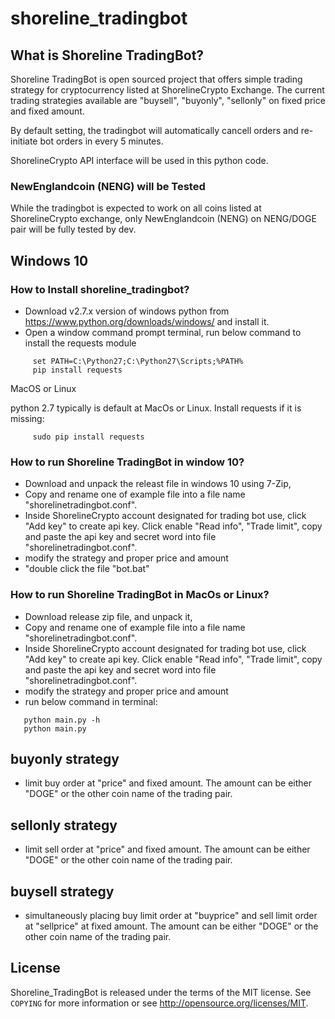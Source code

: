 # shoreline_tradingbot


## What is Shoreline TradingBot?

Shoreline TradingBot is open sourced project that offers simple trading strategy for cryptocurrency listed at
ShorelineCrypto Exchange.  The current trading strategies available are "buysell", "buyonly", "sellonly" on fixed price and fixed
amount. 

By default setting, the tradingbot will automatically cancell orders and re-initiate bot orders in every 5 minutes. 

ShorelineCrypto API interface will be used in this python code. 

### NewEnglandcoin (NENG) will be Tested

While the tradingbot is expected to work on all coins listed at ShorelineCrypto exchange, only NewEnglandcoin (NENG) on NENG/DOGE pair will be fully tested by dev. 

## Windows 10

### How to Install shoreline_tradingbot?

 - Download v2.7.x version of windows python from https://www.python.org/downloads/windows/ and install it.
 - Open a window command prompt terminal, run below command to install the requests module 

```
     set PATH=C:\Python27;C:\Python27\Scripts;%PATH%
     pip install requests
```

MacOS or Linux

python 2.7 typically is default at MacOs or Linux. Install requests if it is missing:

```
     sudo pip install requests
```


### How to run Shoreline TradingBot in window 10?
  - Download and unpack the releast file in windows 10 using 7-Zip,
  - Copy and rename one of example file into a file name "shorelinetradingbot.conf".
  - Inside ShorelineCrypto account designated for trading bot use, click "Add key" to create api key. Click enable "Read info", "Trade limit", copy and paste the api key and secret
   word into file "shorelinetradingbot.conf".
  - modify the strategy and proper price and amount
  - "double click the file "bot.bat"

### How to run Shoreline TradingBot in MacOs or Linux?
  - Download release zip file, and unpack it,
  - Copy and rename one of example file into a file name "shorelinetradingbot.conf".
  - Inside ShorelineCrypto account designated for trading bot use, click "Add key" to create api key. Click enable "Read info", "Trade limit", copy and paste the api key and secret
   word into file "shorelinetradingbot.conf".
  - modify the strategy and proper price and amount
  - run below command in terminal:
```
   python main.py -h
   python main.py
``` 


## buyonly strategy
  - limit buy order at "price" and fixed amount. The amount can be either "DOGE" or the other coin name of the trading pair.
  
## sellonly strategy
  - limit sell order at "price" and fixed amount. The amount can be either "DOGE" or the other coin name of the trading pair.
  
## buysell strategy
  - simultaneously placing buy limit order at "buyprice" and sell limit order at "sellprice" at fixed amount. The amount can be either "DOGE" or the other coin name of the trading pair.


## License


Shoreline_TradingBot is released under the terms of the MIT license. See `COPYING` for more
information or see http://opensource.org/licenses/MIT.


